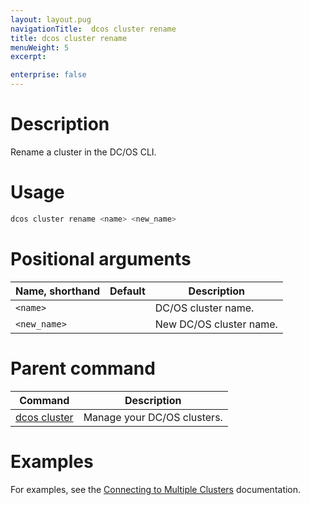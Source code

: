 ```yaml
---
layout: layout.pug
navigationTitle:  dcos cluster rename
title: dcos cluster rename
menuWeight: 5
excerpt:

enterprise: false
---
```


<!-- This source repo for this topic is https://github.com/dcos/dcos-docs -->


# Description
Rename a cluster in the DC/OS CLI.

# Usage

```bash
dcos cluster rename <name> <new_name>
```

# Positional arguments

| Name, shorthand | Default | Description |
|---------|-------------|-------------|
| `<name>`   |             | DC/OS cluster name. |
| `<new_name>`   |             | New DC/OS cluster name. |

# Parent command

| Command | Description |
|---------|-------------|
| [dcos cluster](/1.11/cli/command-reference/dcos-cluster/) | Manage your DC/OS clusters. |

# Examples
For examples, see the [Connecting to Multiple Clusters](/1.11/cli/multi-cluster-cli/) documentation.
